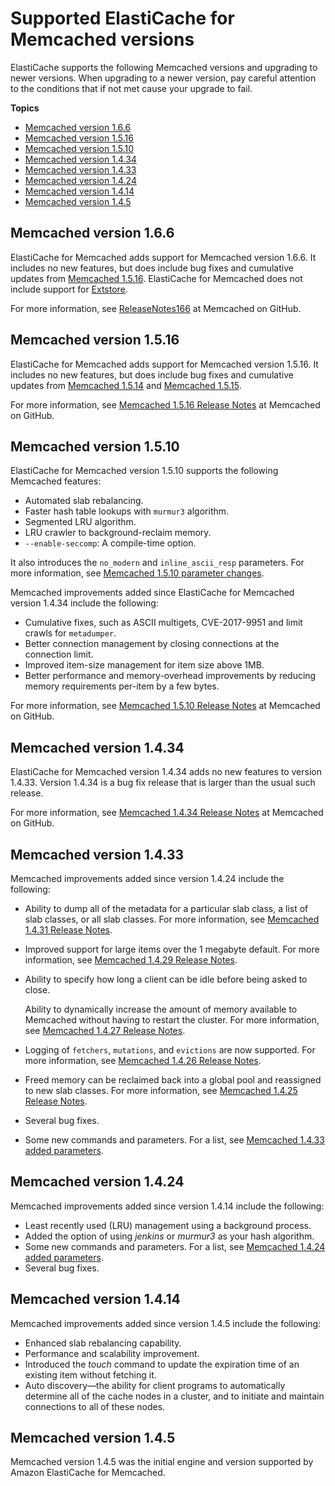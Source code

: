 # Supported ElastiCache for Memcached versions<a name="supported-engine-versions"></a>

ElastiCache supports the following Memcached versions and upgrading to newer versions\. When upgrading to a newer version, pay careful attention to the conditions that if not met cause your upgrade to fail\.

**Topics**
+ [Memcached version 1\.6\.6](#memcached-version-1-6-6)
+ [Memcached version 1\.5\.16](#memcached-version-1-5-16)
+ [Memcached version 1\.5\.10](#memcached-version-1-5-10)
+ [Memcached version 1\.4\.34](#memcached-version-1-4-34)
+ [Memcached version 1\.4\.33](#memcached-version-1-4-33)
+ [Memcached version 1\.4\.24](#memcached-version-1-4-24)
+ [Memcached version 1\.4\.14](#memcached-version-1-4-14)
+ [Memcached version 1\.4\.5](#memcached-version-1-4-5)

## Memcached version 1\.6\.6<a name="memcached-version-1-6-6"></a>

ElastiCache for Memcached adds support for Memcached version 1\.6\.6\. It includes no new features, but does include bug fixes and cumulative updates from [Memcached 1\.5\.16](https://github.com/memcached/memcached/wiki/ReleaseNotes1.5.16)\. ElastiCache for Memcached does not include support for [Extstore](https://memcached.org/extstore)\.

For more information, see [ReleaseNotes166](https://github.com/memcached/memcached/wiki/ReleaseNotes166) at Memcached on GitHub\.

## Memcached version 1\.5\.16<a name="memcached-version-1-5-16"></a>

ElastiCache for Memcached adds support for Memcached version 1\.5\.16\. It includes no new features, but does include bug fixes and cumulative updates from [Memcached 1\.5\.14](https://github.com/memcached/memcached/wiki/ReleaseNotes1514) and [Memcached 1\.5\.15](https://github.com/memcached/memcached/wiki/ReleaseNotes1515)\.

For more information, see [Memcached 1\.5\.16 Release Notes](https://github.com/memcached/memcached/wiki/ReleaseNotes1516) at Memcached on GitHub\.

## Memcached version 1\.5\.10<a name="memcached-version-1-5-10"></a>

ElastiCache for Memcached version 1\.5\.10 supports the following Memcached features:
+ Automated slab rebalancing\.
+ Faster hash table lookups with `murmur3` algorithm\.
+ Segmented LRU algorithm\.
+ LRU crawler to background\-reclaim memory\.
+ `--enable-seccomp`: A compile\-time option\.

It also introduces the `no_modern` and `inline_ascii_resp` parameters\. For more information, see [Memcached 1\.5\.10 parameter changes](ParameterGroups.Memcached.md#ParameterGroups.Memcached.1-5-10)\.

Memcached improvements added since ElastiCache for Memcached version 1\.4\.34 include the following:
+ Cumulative fixes, such as ASCII multigets, CVE\-2017\-9951 and limit crawls for `metadumper`\. 
+ Better connection management by closing connections at the connection limit\. 
+ Improved item\-size management for item size above 1MB\. 
+ Better performance and memory\-overhead improvements by reducing memory requirements per\-item by a few bytes\.

For more information, see [Memcached 1\.5\.10 Release Notes](https://github.com/memcached/memcached/wiki/ReleaseNotes1510) at Memcached on GitHub\.

## Memcached version 1\.4\.34<a name="memcached-version-1-4-34"></a>

ElastiCache for Memcached version 1\.4\.34 adds no new features to version 1\.4\.33\. Version 1\.4\.34 is a bug fix release that is larger than the usual such release\.

For more information, see [Memcached 1\.4\.34 Release Notes](https://github.com/memcached/memcached/wiki/ReleaseNotes1434) at Memcached on GitHub\.

## Memcached version 1\.4\.33<a name="memcached-version-1-4-33"></a>

Memcached improvements added since version 1\.4\.24 include the following:
+ Ability to dump all of the metadata for a particular slab class, a list of slab classes, or all slab classes\. For more information, see [Memcached 1\.4\.31 Release Notes](https://github.com/memcached/memcached/wiki/ReleaseNotes1431)\.
+ Improved support for large items over the 1 megabyte default\. For more information, see [Memcached 1\.4\.29 Release Notes](https://github.com/memcached/memcached/wiki/ReleaseNotes1429)\.
+ Ability to specify how long a client can be idle before being asked to close\.

  Ability to dynamically increase the amount of memory available to Memcached without having to restart the cluster\. For more information, see [Memcached 1\.4\.27 Release Notes](https://github.com/memcached/memcached/wiki/ReleaseNotes1427)\.
+ Logging of `fetchers`, `mutations`, and `evictions` are now supported\. For more information, see [Memcached 1\.4\.26 Release Notes](https://github.com/memcached/memcached/wiki/ReleaseNotes1426)\.
+ Freed memory can be reclaimed back into a global pool and reassigned to new slab classes\. For more information, see [Memcached 1\.4\.25 Release Notes](https://github.com/memcached/memcached/wiki/ReleaseNotes1425)\.
+ Several bug fixes\.
+ Some new commands and parameters\. For a list, see [Memcached 1\.4\.33 added parameters](ParameterGroups.Memcached.md#ParameterGroups.Memcached.1-4-33)\.

## Memcached version 1\.4\.24<a name="memcached-version-1-4-24"></a>

Memcached improvements added since version 1\.4\.14 include the following:
+ Least recently used \(LRU\) management using a background process\.
+ Added the option of using *jenkins* or *murmur3* as your hash algorithm\.
+ Some new commands and parameters\. For a list, see [Memcached 1\.4\.24 added parameters](ParameterGroups.Memcached.md#ParameterGroups.Memcached.1-4-24)\.
+ Several bug fixes\.

## Memcached version 1\.4\.14<a name="memcached-version-1-4-14"></a>

Memcached improvements added since version 1\.4\.5 include the following:
+ Enhanced slab rebalancing capability\.
+ Performance and scalability improvement\.
+ Introduced the *touch* command to update the expiration time of an existing item without fetching it\.
+ Auto discovery—the ability for client programs to automatically determine all of the cache nodes in a cluster, and to initiate and maintain connections to all of these nodes\.

## Memcached version 1\.4\.5<a name="memcached-version-1-4-5"></a>

Memcached version 1\.4\.5 was the initial engine and version supported by Amazon ElastiCache for Memcached\.